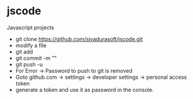 # jscode
Javascript projects

* git clone https://github.com/sivadurasoft/jscode.git
* modify a file
* git add <filename>
* git commit -m "<your message>"
* git push -u <remote branch name>
* For Error -> Password to push to git is removed
* Goto github.com -> settings -> developer settings -> personal access token
* generate a token and use it as password in the console.

	
